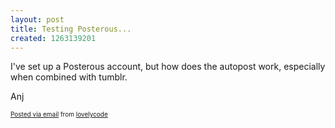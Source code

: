 ```yaml
---
layout: post
title: Testing Posterous...
created: 1263139201
---
```

<div class='posterous_autopost'>I've set up a Posterous account, but how does the autopost work, especially when combined with tumblr. <p /> Anj      <p style="font-size: 10px;">  <a href="http://posterous.com">Posted via email</a>   from <a href="http://lovelycode.posterous.com/testing-posterous-1229">lovelycode</a>  </p>  </div>
